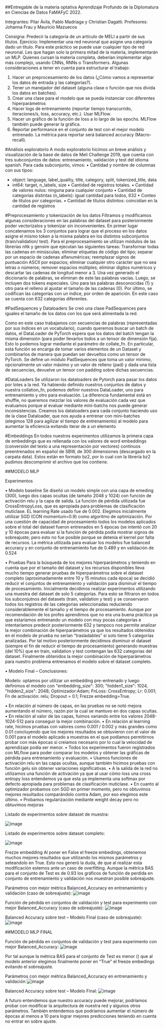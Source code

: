 ##Entregable de la materia optativa Aprendizaje Profundo de la Diplomatura en Ciencias de Datos FaMAFyC 2022.

Integrantes: Pilar Ávila, Pablo Madriaga y Christian Dagatti.
Profesores: Johanna Frau y Mauricio Mazuecos

Consigna: Predecir la categoría de un artículo de MELI a partir de sus títulos.
Ejercicio:
Implementar una red neuronal que asigne una categoría dado un título. Para este práctico se puede usar cualquier tipo de red neuronal. Les que hagan solo la primera mitad de la materia, implementarán un MLP. Quienes cursan la materia completa, deberían implementar algo más complejo, usando CNNs, RNNs o Transformers.
Algunas consideraciones a tener en cuenta para estructurar el trabajo:
1.	Hacer un preprocesamiento de los datos (¿Cómo vamos a representar los datos de entrada y las categorías?).
2.	Tener un manejador del dataset (alguna clase o función que nos divida los datos en batches).
3.	Crear una clase para el modelo que se pueda instanciar con diferentes hiperparámetros
4.	Hacer logs de entrenamiento (reportar tiempo transcurrido, iteraciones/s, loss, accuracy, etc.). Usar MLFlow.
5.	Hacer un gráfico de la función de loss a lo largo de las epochs. MLFlow también puede generar la gráfica.
6.	Reportar performance en el conjunto de test con el mejor modelo entrenado. La métrica para reportar será balanced accuracy (Macro-recall).

#Análisis exploratorio
A modo exploratorio hicimos un breve análisis y visualización de la base de datos de Meli Challenge 2019, que cuenta con tres subconjuntos de datos: entrenamiento, validación y test  del idioma spanish.
Para cada subconjunto, vimos:
•	Cantidad y nombre de columnas con sus tipos:
-	object: language, label_quality, title, category, split, tokenized_title, data
-	int64: target, n_labels, size
•	Cantidad de registros totales.
•	Cantidad de valores nulos: ninguna para cualquier conjunto
•	Cantidad de categorías distintas (n_labels): igual cantidad para todos, 632
•	Conteo de títulos por categorías.
•	Cantidad de títulos distintos: coincidían en la cantidad de registros

#Preprocesamiento y tokenización de los datos
Filtramos y modificamos algunas consideraciones en las palabras del dataset para posteriormente poder vectorizalos y tokenizar sin inconvenientes.
En primer lugar concatenamos los 3 conjuntos para lograr que el proceso en los datos asigne el mismo token a la misma palabra en los distintos subconjuntos (train/validation/ test). 
Para el preprocesamiento se utilizan módulos  de las librerías nltk y gensim que ejecutan las siguientes tareas: Transformar todas las cadenas en minúsculas; eliminar etiquetas de código del tipo; separar por un espacio de cadenas alfanuméricas; reemplazar signos de puntuación ASCII por espacios; eliminar cualquier otro carácter que no sea letras o números; remover espacios múltiples;  eliminar dígitos numéricos y descartar las cadenas de longitud menor a 3. 
Una vez generado el diccionario de palabras, se eliminan de este las palabras vacías. 
Luego, se incluyen dos tokens especiales. Uno para las palabras desconocidas (1) y otro para el relleno al ajustar el tamaño de las cadenas (0). 
Por último, se codifican las categorías con un índice, por orden de aparición. En este caso se cuenta con 632 categorías diferentes.

#PadSequences y Dataloaders
Se creó una clase PadSequences para iguales el tamaño de los datos con los que será alimentada la red.

Como en este caso trabajamos con secuencias de palabras (representadas por sus índices en un vocabulario), cuando queremos buscar un batch de datos, el DataLoader de PyTorch espera que los datos del batch tengan la misma dimensión (para poder llevarlos todos a un tensor de dimensión fija). Esto lo podemos lograr mediante el parámetro de collate_fn. En particular, esta función se encarga de tomar varios elementos de un Dataset y combinarlos de manera que puedan ser devueltos como un tensor de PyTorch. Se define un módulo PadSequences que toma un valor mínimo, opcionalmente un valor máximo y un valor de relleno (pad) y dada una lista de secuencias, devuelve un tensor con padding sobre dichas secuencias.


#DataLoaders
Se utilizaron los dataloaders de Pytorch para pasar los datos por lotes a la red.
Ya habiendo definido nuestros conjuntos de datos y nuestra collation_fn, podemos definir nuestros DataLoader, uno para entrenamiento y otro para evaluación. La diferencia fundamental está en shuffle, no queremos mezclar los valores de evaluación cada vez que evaluamos porque al evaluar mediante mini-batchs nos puede generar inconsistencias.
Creamos los dataloaders para cada conjunto haciendo uso de la clase Dataloader, que nos ayuda a entrenar con mini-batches (elegimos 128 para agilizar el tiempo de entrenamiento) al modelo para aumentar la eficiencia evitando iterar de a un elemento

#Embeddings
En todos nuestros experimentos utilizamos la primera capa de embeddings que es rellenada con los valores de word embeddings (conversión del texto a una representación por vectores) continuos preentrenados en español de SBW, de 300 dimensiones (descargado en la carpata data). Estos están en formato bz2, por lo cual con la librería bz2 pudimos descomprimir el archivo que los contiene. 

##MODELO MLP 

Experimentos

•	Modelo baseline
Se diseñó un modelo simple con una capa de emeding (300), luego dos capas ocultas (de tamaño 2048 y 1024) con función de activación relu y la capa de salida. La función de pérdida utilizada fue CrossEntropyLoss, que es apropiada para problemas de clasificación muticlase. EL learning Rate usado fue de 0.002.
Elegimos inicialmente utiilizar SGD (CON momentum=0.9) como algoritmo de optimización. Por una cuestión de capacidad de procesamiento todos los modelos aplicados sobre el total del dataset fueron entrenados en 5 épocas (se intentó con 20 y 10 épocas para evaluar si la función de pérdida podía mostrar signos de sobreajuste; pero esto no fue posible porque se detenía el kernel por falta de recursos. La métrica utilizada para evaluar los modelos fue balanced accuracy y en conjunto de entrenamiento fue de 0.489 y en validación de 0.524

•	Pruebas
Para la búsqueda de los mejores hiperparámetros y teniendo en cuenta que por el tamaño del dataset y los recursos disponibles lleva mucho tiempo generar pruebas de hiperparámetros sobre el dataset completo (aproximadamente entre 10 y 15 minutos cada época) se decidió reducir el conjuntos de entrenamiento y validación para disminuir el tiempo de procesamiento.
Inicialmente decidimos realizar experimentos  utilizando una muestra del dataset  de solo 5 categorías. Para esto se filtraron en todos los subconjutnos del datasets (train, validation y test) y se conservaron todos los registros de las categorias seleccionadas reduciendo considerablemente el tamaño y el tiempo de procesamiento. Aunque por recomendación de los profes aprendimos que no era una buena práctica ya que estaríamos entrenando un modelo con muy pocas categorías e intentaríamos predecir posteriormente 632 y tampoco nos permite analizar la mejor combinación de hiperparámetros ya que los resultados obtenidos en el modelo de prueba no serían “trasladables” si solo tiene 5 categorías analizadas.
Por tal motivo posteriormente decidimos disminuir el dataset (siempre el fin de reducir el tiempo de procesamiento) generando muestras (del 10%) que en train, validation y test contengan las 632 categorias del dataset.
Finalmente obtenidos la mejor combinación de hiperparámetros para nuestro problema entrenamos el modelo sobre el dataset completo.

•	Modelo Final – Conclusiones:

Modelo: optamos por utilizar un embedding pre-entrenado y luego definimos el modelo con "embedding_size": 300; "hidden1_size": 1024, "hidden2_size": 2048;  Optimizador:Adam; FnLoss: CrossEntropy; Lr: 0.001; Fn de activación: relu; Dropout = 0.1; Frezze embedding=True.


•	En relación al número de capas, en las pruebas no se notó mejora aumentando el número, razón por la cual se mantuvo en dos capas ocultas.
•	En relación al valor de las capas, fuimos variando entre los valores 2048-1024-512 para conseguir la mejor combinación.
•	En relación al learning rate, hicimos pruebas con valores como 0.001 / 0.002 y más grandes como 0.01 concluyendo que los mejores resultados se obtuvieron con el valor de 0.001 para el modelo aplicado a muestras en el que podíamos permitirnos probar con más épocas si creíamos necesario por lo cual la velocidad de aprendizaje podía ser menor.
•	Todos los experimentos fueron registrados con MLflow para poder comparar los modelos y obtener las gráficas de pérdida para entrenamiento y evaluación. 
•	Usamos funciones de activación relu en las capas ocultas, aunque también hicimos pruebas con función gelu sin obtener variaciones significativas.
•	A la salida de la red no utilizamos una función de activación ya que al usar cómo loss una cross entropy loss entendemos ya que esta ya implementa una softmax por defecto apropiada para problemas de clasificación muticlase.
•	En cuanto al optimizador probamos con SGD en primer momento, pero no obtuvimos mejores resultados comparándolo contra Adam, por eso elegimos este último.
•	Probamos regularización mediante weight decay pero no obtuvimos mejoras

Listado de experimentos sobre dataset de muestra:
 
![image](https://user-images.githubusercontent.com/102828334/200931463-d4ec5e71-53c8-4829-a9bf-9370c8b98a03.png)




Listado de experimentos sobre dataset completo:

 ![image](https://user-images.githubusercontent.com/102828334/200931707-840add21-e1fa-4068-a1f8-25490f02b0eb.png)



Frezze embedding
Al poner en False el freeze embedings, obtenemos muchos mejores resultados que utilizando los mismos parámetros y seteandolo en True. Esto nos generó la duda, de que al realizar esta modificación estemos ante un caso de overfitting.
Aunque la métrica BAS para el conjunto de Test es de 0.93 los gráficos de función de perdida en conjunto de entrenamiento y validación nos muestran posible sobreajuste.

Parámetros con mejor métrica Balanced_Accuracy en entrenamiento y validación (caso de sobreajuste):
 ![image](https://user-images.githubusercontent.com/102828334/200931734-d1144a8d-1de9-45e5-b2d4-2aacac1e20eb.png)



Función de pérdida en conjuntos de validación y test para experimento con mejor Balanced_Accuracy (caso de sobreajuste):
![image](https://user-images.githubusercontent.com/102828334/200931795-879fb273-6f98-47f2-b005-2b3876cdd902.png)

 

Balanced Accuracy sobre test – Modelo Final (caso de sobreajuste): 
 ![image](https://user-images.githubusercontent.com/102828334/200932143-cd1cc286-409a-44c1-87c5-a8fbaab87e67.png)

##MODELO MLP FINAL

Función de pérdida en conjuntos de validación y test para experimento con mejor Balanced_Accuracy:
 ![image](https://user-images.githubusercontent.com/102828334/200932047-e8110e83-df6c-4753-a704-eea92058ecd4.png)


Por tal aunque la métrica BAS para el conjunto de Test es menor () que al modelo anterior elegimos finalmente poner en “True” el freeze embedings evitando el sobreajuste.

Parámetros con mejor métrica Balanced_Accuracy en entrenamiento y validación
 ![image](https://user-images.githubusercontent.com/102828334/200932292-7786b520-495b-4893-9254-ae4d4ad2038c.png)

Balanced Accuracy sobre test – Modelo Final: 
 ![image](https://user-images.githubusercontent.com/102828334/200932365-6967b00d-d071-4e9a-9920-ab7003062ef3.png)


A futuro entendemos que nuestro accuracy puede mejorar, podríamos probar con modificar la arquitectura de nuestra red y algunos otros parámetros. También entendemos que podríamos aumentar el número de épocas al menos a 10 para lograr mejores predicciones teniendo en cuenta no entrar en sobre ajuste. 
